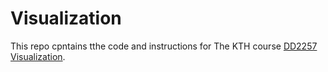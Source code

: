 # Visualization
This repo cpntains tthe code and instructions for The KTH course [DD2257 Visualization](https://www.kth.se/student/kurser/kurs/DD2257?l=en).
